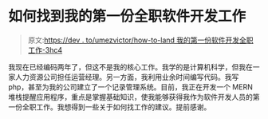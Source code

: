 # 如何找到我的第一份全职软件开发工作

> 原文:[https://dev . to/umezvictor/how-to-land 我的第一份软件开发全职工作-3hc4](https://dev.to/umezvictor/how-to-land-my-first-full-time-job-as-a-software-developer-3hc4)

我现在已经编码两年了，但这不是我的核心工作。我学的是计算机科学，但我在一家人力资源公司担任运营经理。另一方面，我利用业余时间编写代码。我写 php，甚至为我的公司建立了一个记录管理系统。目前，我正在开发一个 MERN 堆栈提醒应用程序，重点是掌握基础知识，使我能够获得我作为软件开发人员的第一份全职工作。我想得到一些关于如何找工作的建议。提前感谢。